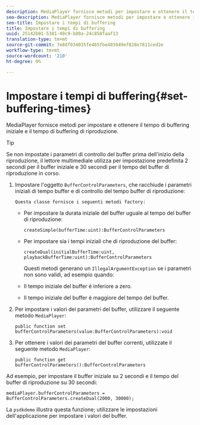 ```yaml
---
description: MediaPlayer fornisce metodi per impostare e ottenere il tempo di buffering iniziale e il tempo di buffering di riproduzione.
seo-description: MediaPlayer fornisce metodi per impostare e ottenere il tempo di buffering iniziale e il tempo di buffering di riproduzione.
seo-title: Impostare i tempi di buffering
title: Impostare i tempi di buffering
uuid: 25142b01-5381-49c9-b89a-24c858faaf13
translation-type: tm+mt
source-git-commit: 7e8df034035fe465fbe403949ef828e7811ced2e
workflow-type: tm+mt
source-wordcount: '210'
ht-degree: 0%

---
```



# Impostare i tempi di buffering{#set-buffering-times}

MediaPlayer fornisce metodi per impostare e ottenere il tempo di buffering iniziale e il tempo di buffering di riproduzione.

>[!TIP]
>
>Se non impostate i parametri di controllo del buffer prima dell&#39;inizio della riproduzione, il lettore multimediale utilizza per impostazione predefinita 2 secondi per il buffer iniziale e 30 secondi per il tempo del buffer di riproduzione in corso.

1. Impostare l&#39;oggetto `BufferControlParameters`, che racchiude i parametri iniziali di tempo buffer e di controllo del tempo buffer di riproduzione:

       Questa classe fornisce i seguenti metodi factory:
   
   * Per impostare la durata iniziale del buffer uguale al tempo del buffer di riproduzione:

      ```
      createSimple(bufferTime:uint):BufferControlParameters
      ```

   * Per impostare sia i tempi iniziali che di riproduzione del buffer:

      ```
      createDual(initialBufferTime:uint, playbackBufferTime:uint):BufferControlParameters 
      ```

      Questi metodi generano un `IllegalArgumentException` se i parametri non sono validi, ad esempio quando:

   * Il tempo iniziale del buffer è inferiore a zero.
   * Il tempo iniziale del buffer è maggiore del tempo del buffer.

1. Per impostare i valori dei parametri del buffer, utilizzare il seguente metodo `MediaPlayer`:

   ```
   public function set bufferControlParameters(value:BufferControlParameters):void
   ```

1. Per ottenere i valori dei parametri del buffer correnti, utilizzate il seguente metodo `MediaPlayer`:

   ```
   public function get bufferControlParameters():BufferControlParameters
   ```

<!--<a id="example_B5C5004188574D8D8AB8525742767280"></a>-->

Ad esempio, per impostare il buffer iniziale su 2 secondi e il tempo del buffer di riproduzione su 30 secondi:

```
mediaPlayer.bufferControlParameters = BufferControlParameters.createDual(2000, 30000); 
```

La `psdkdemo` illustra questa funzione; utilizzare le impostazioni dell&#39;applicazione per impostare i valori del buffer.
